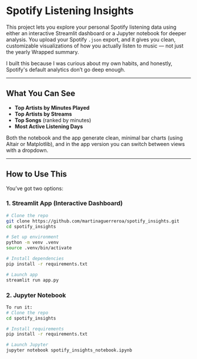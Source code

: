 # Spotify Listening Insights

This project lets you explore your personal Spotify listening data using either an interactive Streamlit dashboard or a Jupyter notebook for deeper analysis. You upload your Spotify `.json` export, and it gives you clean, customizable visualizations of how you actually listen to music — not just the yearly Wrapped summary.

I built this because I was curious about my own habits, and honestly, Spotify's default analytics don’t go deep enough.

---

## What You Can See

- **Top Artists by Minutes Played**
- **Top Artists by Streams**
- **Top Songs** (ranked by minutes)
- **Most Active Listening Days**

Both the notebook and the app generate clean, minimal bar charts (using Altair or Matplotlib), and in the app version you can switch between views with a dropdown.

---

## How to Use This

You’ve got two options:

### 1. Streamlit App (Interactive Dashboard)

```bash
# Clone the repo
git clone https://github.com/martinaguerreroa/spotify_insights.git
cd spotify_insights

# Set up environment
python -m venv .venv
source .venv/bin/activate

# Install dependencies
pip install -r requirements.txt

# Launch app
streamlit run app.py
```

### 2. Jupyter Notebook

```bash
To run it:
# Clone the repo
cd spotify_insights

# Install requirements
pip install -r requirements.txt

# Launch Jupyter
jupyter notebook spotify_insights_notebook.ipynb

```

